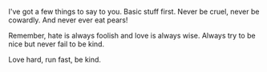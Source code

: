 I've got a few things to say to you. Basic stuff first. Never be cruel, never be cowardly. And never ever eat pears! 

Remember, hate is always foolish and love is always wise. Always try to be nice but never fail to be kind.

Love hard, run fast, be kind.